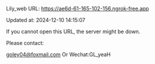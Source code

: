 Lily_web URL: https://ae6d-61-165-102-156.ngrok-free.app

Updated at: 2024-12-10 14:15:07

If you cannot open this URL, the server might be down.

Please contact: 

goley04@foxmail.com Or Wechat:GL_yeaH